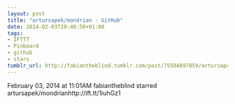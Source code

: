 ```yaml
---
layout: post
title: "artursapek/mondrian · GitHub"
date: 2014-02-03T20:40:50+01:00
tags:
- IFTTT
- Pinboard
- github
- stars
tumblr_url: http://fabiantheblind.tumblr.com/post/75504897859/artursapek-mondrian-github
---
```

February 03, 2014 at 11:01AM
fabiantheblind starred artursapek/mondrianhttp://ift.tt/1iuhGz1
